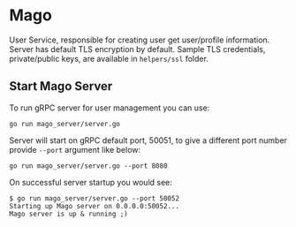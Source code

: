 # Mago
User Service, responsible for creating user get user/profile information. Server has default TLS encryption by default. Sample TLS credentials, private/public keys, are available in `helpers/ssl` folder.

## Start Mago Server
To run gRPC server for user management you can use:
```shell script
go run mago_server/server.go
```

Server will start on gRPC default port, 50051, to give a different port number provide `--port` argument like below:
```shell script
go run mago_server/server.go --port 8080
```

On successful server startup you would see:
```shell script
$ go run mago_server/server.go --port 50052
Starting up Mago server on 0.0.0.0:50052...
Mago server is up & running ;)
```
